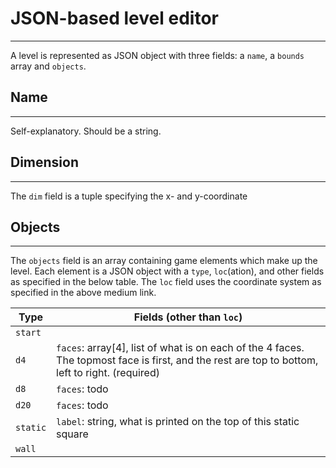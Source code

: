# JSON-based level editor
---

A level is represented as JSON object with three fields: a `name`, a `bounds` array and `objects`.

## Name
---
Self-explanatory. Should be a string.

## Dimension
---
The `dim` field is a tuple specifying the x- and y-coordinate

## Objects
---
The `objects` field is an array containing game elements which make up the level. Each element is a JSON object with a `type`, `loc`(ation), and other fields as specified in the below table. The 	`loc` field uses the coordinate system as specified in the above medium link.

| Type 	| Fields (other than `loc`) |
|---|---|
| `start` |  |
| `d4` | `faces`: array[4], list of what is on each of the 4 faces. The topmost face is first, and the rest are top to bottom, left to right. (required) |
| `d8` | `faces`: todo |
| `d20` | `faces`: todo |
| `static` | `label`: string, what is printed on the top of this static square |
| `wall` |   |